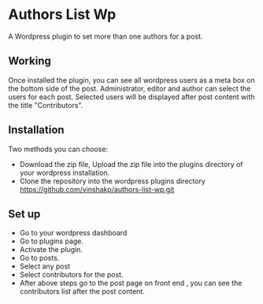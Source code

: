 # Authors List Wp
A Wordpress plugin to set more than one authors for a post. 

## Working
Once installed the plugin, you can see all wordpress users as a meta box on the bottom side of the post. Administrator, editor and author can select the users for each post.
Selected users will be displayed after post content with the title "Contributors".

## Installation

Two methods you can choose:

- Download the zip file, Upload the zip file into the plugins directory of your wordpress installation. 
- Clone the repository  into the wordpress plugins directory
	https://github.com/vinshakp/authors-list-wp.git

## Set up

- Go to your wordpress dashboard
- Go to plugins page.
- Activate the plugin.
- Go to posts.
- Select any post
- Select contributors for the post.
- After above steps go to the post page on front end , you can see the contributors list after the post content.

